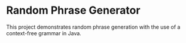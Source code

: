 # Random Phrase Generator
This project demonstrates random phrase generation with the use of a context-free grammar in Java.
